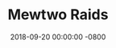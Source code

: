 ---
date: 2018-09-20 00:00:00 -0800
title: Mewtwo Raids
event_tzname: PDT
event_start: 20180920T130000
event_end: 20181023T130000
tags:
 - pokemongona
---
